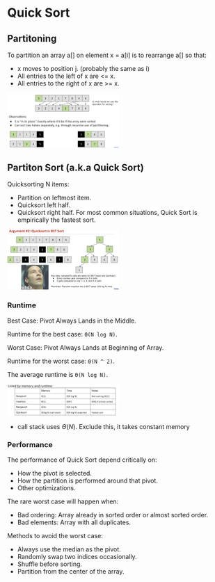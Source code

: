 # Quick Sort

## Partitoning

To partition an array a[] on element x = a[i] is to rearrange a[] so that:
- x moves to position j. (probably the same as i)
- All entries to the left of x are <= x.
- All entries to the right of x are >= x.

<img src="./Quick Sort.assets/image-20230312104529524.png" alt="image-20230312104529524" style="zoom:25%;" />

##  Partiton Sort (a.k.a Quick Sort)

Quicksorting N items:
-   Partition on leftmost item.
-   Quicksort left half.
-   Quicksort right half.
For most common situations, Quick Sort is empirically the fastest sort.

<img src="./Quick Sort.assets/image-20230312111753836.png" alt="image-20230312111753836" style="zoom:25%;" />

### Runtime

Best Case: Pivot Always Lands in the Middle.

Runtime for the best case: `Θ(N log N)`.

Worst Case: Pivot Always Lands at Beginning of Array.

Runtime for the worst case: `Θ(N ^ 2)`.

The average runtime is `Θ(N log N)`.

<img src="./Quick Sort.assets/image-20230312112121883.png" alt="image-20230312112121883" style="zoom:25%;" />

- call stack uses $\Theta (N)$. Exclude this, it takes constant memory

### Performance

The performance of Quick Sort depend critically on:
-   How the pivot is selected.
-   How the partition is performed around that pivot.
-   Other optimizations.

The rare worst case will happen when:
-   Bad ordering: Array already in sorted order or almost sorted order.
-   Bad elements: Array with all duplicates.

Methods to avoid the worst case:
-   Always use the median as the pivot.
-   Randomly swap two indices occasionally.
-   Shuffle before sorting.
-   Partition from the center of the array.







